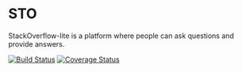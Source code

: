 # STO
StackOverflow-lite is a platform where people can ask questions and provide answers.


[![Build Status](https://travis-ci.org/Ph3bian/STO.svg?branch=master)](https://travis-ci.org/Ph3bian/STO)
[![Coverage Status](https://coveralls.io/repos/github/Ph3bian/STO/badge.svg?branch=travisTest)](https://coveralls.io/github/Ph3bian/STO?branch=travisTest)
